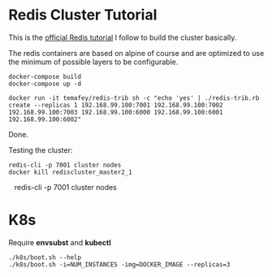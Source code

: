 Redis Cluster Tutorial
======================

This is the [official Redis tutorial](https://redis.io/topics/cluster-tutorial) I follow to build the cluster basically.

The redis containers are based on alpine of course and are optimized to use the minimum of possible layers to be configurable.

    docker-compose build
    docker-compose up -d
 
    docker run -it temafey/redis-trib sh -c "echo 'yes' | ./redis-trib.rb create --replicas 1 192.168.99.100:7001 192.168.99.100:7002 192.168.99.100:7003 192.168.99.100:6000 192.168.99.100:6001 192.168.99.100:6002"
    
Done.

Testing the cluster:
       
    redis-cli -p 7001 cluster nodes
    docker kill rediscluster_master2_1
    redis-cli -p 7001 cluster nodes
    
# K8s

Require **envsubst** and **kubectl**

    ./k8s/boot.sh --help
    ./k8s/boot.sh -i=NUM_INSTANCES -img=DOCKER_IMAGE --replicas=3
